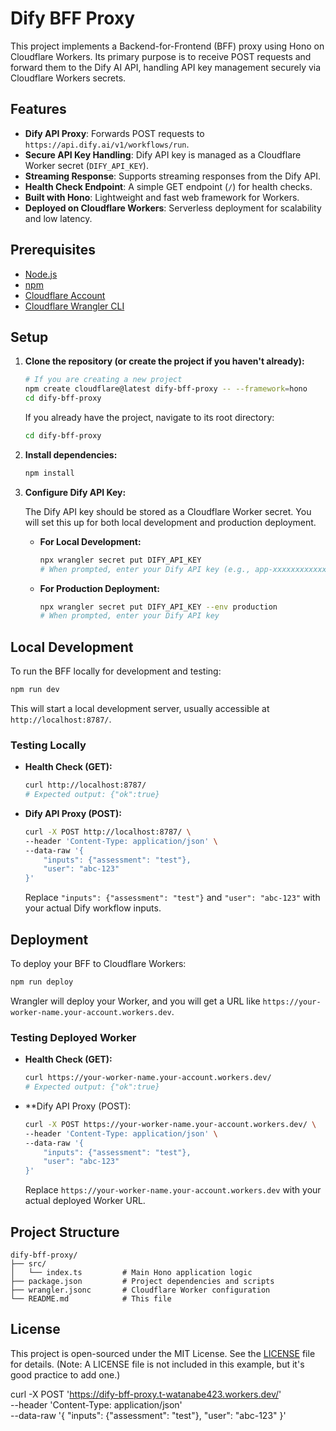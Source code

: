 # Dify BFF Proxy

This project implements a Backend-for-Frontend (BFF) proxy using Hono on Cloudflare Workers. Its primary purpose is to receive POST requests and forward them to the Dify AI API, handling API key management securely via Cloudflare Workers secrets.

## Features

-   **Dify API Proxy**: Forwards POST requests to `https://api.dify.ai/v1/workflows/run`.
-   **Secure API Key Handling**: Dify API key is managed as a Cloudflare Worker secret (`DIFY_API_KEY`).
-   **Streaming Response**: Supports streaming responses from the Dify API.
-   **Health Check Endpoint**: A simple GET endpoint (`/`) for health checks.
-   **Built with Hono**: Lightweight and fast web framework for Workers.
-   **Deployed on Cloudflare Workers**: Serverless deployment for scalability and low latency.

## Prerequisites

-   [Node.js](https://nodejs.org/)
-   [npm](https://www.npmjs.com/)
-   [Cloudflare Account](https://www.cloudflare.com/)
-   [Cloudflare Wrangler CLI](https://developers.cloudflare.com/workers/wrangler/get-started/)

## Setup

1.  **Clone the repository (or create the project if you haven't already):**

    ```bash
    # If you are creating a new project
    npm create cloudflare@latest dify-bff-proxy -- --framework=hono
    cd dify-bff-proxy
    ```

    If you already have the project, navigate to its root directory:

    ```bash
    cd dify-bff-proxy
    ```

2.  **Install dependencies:**

    ```bash
    npm install
    ```

3.  **Configure Dify API Key:**

    The Dify API key should be stored as a Cloudflare Worker secret. You will set this up for both local development and production deployment.

    -   **For Local Development:**

        ```bash
        npx wrangler secret put DIFY_API_KEY
        # When prompted, enter your Dify API key (e.g., app-xxxxxxxxxxxxxxxxxxxx)
        ```

    -   **For Production Deployment:**

        ```bash
        npx wrangler secret put DIFY_API_KEY --env production
        # When prompted, enter your Dify API key
        ```

## Local Development

To run the BFF locally for development and testing:

```bash
npm run dev
```

This will start a local development server, usually accessible at `http://localhost:8787/`.

### Testing Locally

-   **Health Check (GET):**

    ```bash
    curl http://localhost:8787/
    # Expected output: {"ok":true}
    ```

-   **Dify API Proxy (POST):**

    ```bash
    curl -X POST http://localhost:8787/ \
    --header 'Content-Type: application/json' \
    --data-raw '{
        "inputs": {"assessment": "test"},
        "user": "abc-123"
    }'
    ```

    Replace `"inputs": {"assessment": "test"}` and `"user": "abc-123"` with your actual Dify workflow inputs.

## Deployment

To deploy your BFF to Cloudflare Workers:

```bash
npm run deploy
```

Wrangler will deploy your Worker, and you will get a URL like `https://your-worker-name.your-account.workers.dev`.

### Testing Deployed Worker

-   **Health Check (GET):**

    ```bash
    curl https://your-worker-name.your-account.workers.dev/
    # Expected output: {"ok":true}
    ```

-   **Dify API Proxy (POST):

    ```bash
    curl -X POST https://your-worker-name.your-account.workers.dev/ \
    --header 'Content-Type: application/json' \
    --data-raw '{
        "inputs": {"assessment": "test"},
        "user": "abc-123"
    }'
    ```

    Replace `https://your-worker-name.your-account.workers.dev` with your actual deployed Worker URL.

## Project Structure

```
dify-bff-proxy/
├── src/
│   └── index.ts         # Main Hono application logic
├── package.json         # Project dependencies and scripts
├── wrangler.jsonc       # Cloudflare Worker configuration
└── README.md            # This file
```

## License

This project is open-sourced under the MIT License. See the [LICENSE](LICENSE) file for details. (Note: A LICENSE file is not included in this example, but it's good practice to add one.)

curl -X POST 'https://dify-bff-proxy.t-watanabe423.workers.dev/' \
--header 'Content-Type: application/json' \
--data-raw '{
    "inputs": {"assessment": "test"},
    "user": "abc-123"
}'